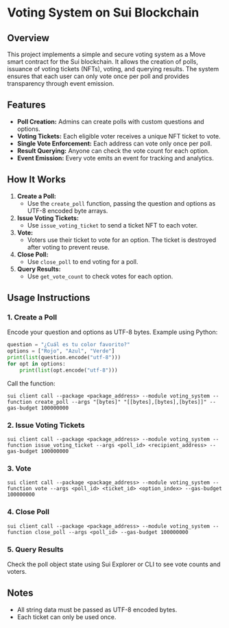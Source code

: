 # Voting System on Sui Blockchain

## Overview
This project implements a simple and secure voting system as a Move smart contract for the Sui blockchain. It allows the creation of polls, issuance of voting tickets (NFTs), voting, and querying results. The system ensures that each user can only vote once per poll and provides transparency through event emission.

## Features
- **Poll Creation:** Admins can create polls with custom questions and options.
- **Voting Tickets:** Each eligible voter receives a unique NFT ticket to vote.
- **Single Vote Enforcement:** Each address can vote only once per poll.
- **Result Querying:** Anyone can check the vote count for each option.
- **Event Emission:** Every vote emits an event for tracking and analytics.

## How It Works
1. **Create a Poll:**
   - Use the `create_poll` function, passing the question and options as UTF-8 encoded byte arrays.
2. **Issue Voting Tickets:**
   - Use `issue_voting_ticket` to send a ticket NFT to each voter.
3. **Vote:**
   - Voters use their ticket to vote for an option. The ticket is destroyed after voting to prevent reuse.
4. **Close Poll:**
   - Use `close_poll` to end voting for a poll.
5. **Query Results:**
   - Use `get_vote_count` to check votes for each option.

## Usage Instructions

### 1. Create a Poll
Encode your question and options as UTF-8 bytes. Example using Python:
```python
question = "¿Cuál es tu color favorito?"
options = ["Rojo", "Azul", "Verde"]
print(list(question.encode("utf-8")))
for opt in options:
    print(list(opt.encode("utf-8")))
```
Call the function:
```pwsh
sui client call --package <package_address> --module voting_system --function create_poll --args "[bytes]" "[[bytes],[bytes],[bytes]]" --gas-budget 100000000
```

### 2. Issue Voting Tickets
```pwsh
sui client call --package <package_address> --module voting_system --function issue_voting_ticket --args <poll_id> <recipient_address> --gas-budget 100000000
```

### 3. Vote
```pwsh
sui client call --package <package_address> --module voting_system --function vote --args <poll_id> <ticket_id> <option_index> --gas-budget 100000000
```

### 4. Close Poll
```pwsh
sui client call --package <package_address> --module voting_system --function close_poll --args <poll_id> --gas-budget 100000000
```

### 5. Query Results
Check the poll object state using Sui Explorer or CLI to see vote counts and voters.

## Notes
- All string data must be passed as UTF-8 encoded bytes.
- Each ticket can only be used once.


